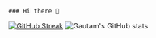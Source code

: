                                                                         ### Hi there 👋

<!--
**gautam-gupta-1322/gautam-gupta-1322** is a ✨ _special_ ✨ repository because its `README.md` (this file) appears on your GitHub profile.

Here are some ideas to get you started:

- 🔭 I’m currently working on ...
- 🌱 I’m currently learning ...
- 👯 I’m looking to collaborate on ...
- 🤔 I’m looking for help with ...
- 💬 Ask me about ...
- 📫 How to reach me: ...
- 😄 Pronouns: ...
- ⚡ Fun fact: ...
-->
[![GitHub Streak](http://github-readme-streak-stats.herokuapp.com?user=gautam-gupta-1322&theme=tokyonight_duo)](https://git.io/streak-stats)
![Gautam's GitHub stats](https://github-readme-stats.vercel.app/api?username=gautam-gupta-1322&show_icons=true&theme=tokyonight)


